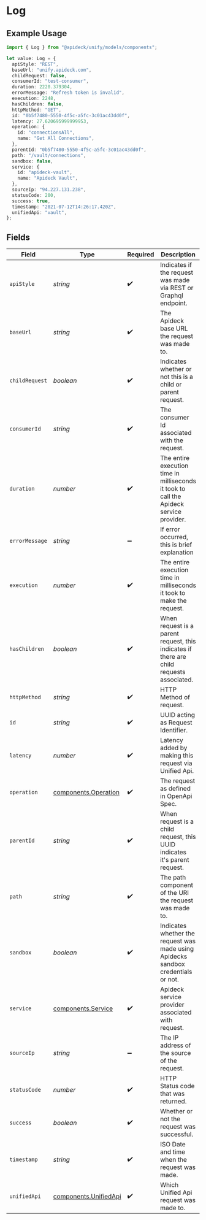 # Log

## Example Usage

```typescript
import { Log } from "@apideck/unify/models/components";

let value: Log = {
  apiStyle: "REST",
  baseUrl: "unify.apideck.com",
  childRequest: false,
  consumerId: "test-consumer",
  duration: 2220.379304,
  errorMessage: "Refresh token is invalid",
  execution: 2248,
  hasChildren: false,
  httpMethod: "GET",
  id: "0b5f7480-5550-4f5c-a5fc-3c01ac43dd0f",
  latency: 27.620695999999953,
  operation: {
    id: "connectionsAll",
    name: "Get All Connections",
  },
  parentId: "0b5f7480-5550-4f5c-a5fc-3c01ac43dd0f",
  path: "/vault/connections",
  sandbox: false,
  service: {
    id: "apideck-vault",
    name: "Apideck Vault",
  },
  sourceIp: "94.227.131.238",
  statusCode: 200,
  success: true,
  timestamp: "2021-07-12T14:26:17.420Z",
  unifiedApi: "vault",
};
```

## Fields

| Field                                                                                    | Type                                                                                     | Required                                                                                 | Description                                                                              | Example                                                                                  |
| ---------------------------------------------------------------------------------------- | ---------------------------------------------------------------------------------------- | ---------------------------------------------------------------------------------------- | ---------------------------------------------------------------------------------------- | ---------------------------------------------------------------------------------------- |
| `apiStyle`                                                                               | *string*                                                                                 | :heavy_check_mark:                                                                       | Indicates if the request was made via REST or Graphql endpoint.                          | REST                                                                                     |
| `baseUrl`                                                                                | *string*                                                                                 | :heavy_check_mark:                                                                       | The Apideck base URL the request was made to.                                            | unify.apideck.com                                                                        |
| `childRequest`                                                                           | *boolean*                                                                                | :heavy_check_mark:                                                                       | Indicates whether or not this is a child or parent request.                              | false                                                                                    |
| `consumerId`                                                                             | *string*                                                                                 | :heavy_check_mark:                                                                       | The consumer Id associated with the request.                                             | test-consumer                                                                            |
| `duration`                                                                               | *number*                                                                                 | :heavy_check_mark:                                                                       | The entire execution time in milliseconds it took to call the Apideck service provider.  | 2220.379304                                                                              |
| `errorMessage`                                                                           | *string*                                                                                 | :heavy_minus_sign:                                                                       | If error occurred, this is brief explanation                                             | Refresh token is invalid                                                                 |
| `execution`                                                                              | *number*                                                                                 | :heavy_check_mark:                                                                       | The entire execution time in milliseconds it took to make the request.                   | 2248                                                                                     |
| `hasChildren`                                                                            | *boolean*                                                                                | :heavy_check_mark:                                                                       | When request is a parent request, this indicates if there are child requests associated. | false                                                                                    |
| `httpMethod`                                                                             | *string*                                                                                 | :heavy_check_mark:                                                                       | HTTP Method of request.                                                                  | GET                                                                                      |
| `id`                                                                                     | *string*                                                                                 | :heavy_check_mark:                                                                       | UUID acting as Request Identifier.                                                       | 0b5f7480-5550-4f5c-a5fc-3c01ac43dd0f                                                     |
| `latency`                                                                                | *number*                                                                                 | :heavy_check_mark:                                                                       | Latency added by making this request via Unified Api.                                    | 27.620695999999953                                                                       |
| `operation`                                                                              | [components.Operation](../../models/components/operation.md)                             | :heavy_check_mark:                                                                       | The request as defined in OpenApi Spec.                                                  |                                                                                          |
| `parentId`                                                                               | *string*                                                                                 | :heavy_check_mark:                                                                       | When request is a child request, this UUID indicates it's parent request.                | 0b5f7480-5550-4f5c-a5fc-3c01ac43dd0f                                                     |
| `path`                                                                                   | *string*                                                                                 | :heavy_check_mark:                                                                       | The path component of the URI the request was made to.                                   | /vault/connections                                                                       |
| `sandbox`                                                                                | *boolean*                                                                                | :heavy_check_mark:                                                                       | Indicates whether the request was made using Apidecks sandbox credentials or not.        | false                                                                                    |
| `service`                                                                                | [components.Service](../../models/components/service.md)                                 | :heavy_check_mark:                                                                       | Apideck service provider associated with request.                                        |                                                                                          |
| `sourceIp`                                                                               | *string*                                                                                 | :heavy_minus_sign:                                                                       | The IP address of the source of the request.                                             | 94.227.131.238                                                                           |
| `statusCode`                                                                             | *number*                                                                                 | :heavy_check_mark:                                                                       | HTTP Status code that was returned.                                                      | 200                                                                                      |
| `success`                                                                                | *boolean*                                                                                | :heavy_check_mark:                                                                       | Whether or not the request was successful.                                               | true                                                                                     |
| `timestamp`                                                                              | *string*                                                                                 | :heavy_check_mark:                                                                       | ISO Date and time when the request was made.                                             | 2021-07-12T14:26:17.420Z                                                                 |
| `unifiedApi`                                                                             | [components.UnifiedApi](../../models/components/unifiedapi.md)                           | :heavy_check_mark:                                                                       | Which Unified Api request was made to.                                                   | vault                                                                                    |